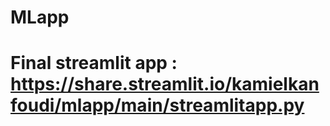 # MLapp
# Final streamlit app : https://share.streamlit.io/kamielkanfoudi/mlapp/main/streamlitapp.py
